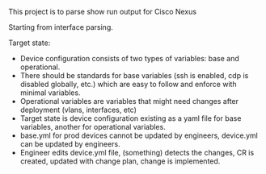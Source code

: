 This project is to parse show run output for Cisco Nexus

Starting from interface parsing.

Target state:
- Device configuration consists of two types of variables: base and operational. 
- There should be standards for base variables (ssh is enabled, cdp is disabled globally, etc.) which are easy to follow and enforce with minimal variables.
- Operational variables are variables that might need changes after deployment (vlans, interfaces, etc)
- Target state is device configuration existing as a yaml file for base variables, another for operational variables.
- base.yml for prod devices cannot be updated by engineers, device.yml can be updated by engineers.
- Engineer edits device.yml file, (something) detects the changes, CR is created, updated with change plan, change is implemented.
